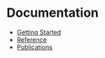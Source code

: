 # Documentation

* [Getting Started](./getting-started/README.md)
* [Reference](./reference/README.md)
* [Publications](./publications/README.md)
